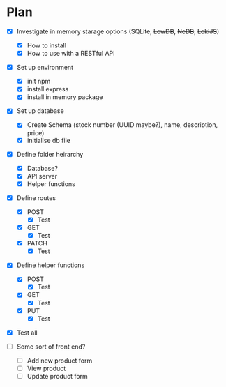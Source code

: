 # Plan

- [x] Investigate in memory starage options (SQLite, ~~LowDB~~, ~~NeDB~~, ~~LokiJS~~)
  - [x] How to install
  - [x] How to use with a RESTful API
- [x] Set up environment
  - [x] init npm
  - [x] install express
  - [x] install in memory package
- [x] Set up database
  - [x] Create Schema (stock number (UUID maybe?), name, description, price)
  - [x] initialise db file
- [x] Define folder heirarchy
  - [x] Database?
  - [x] API server
  - [x] Helper functions
- [x] Define routes
  - [x] POST
    - [x] Test
  - [x] GET
    - [x] Test
  - [x] PATCH
    - [x] Test
- [x] Define helper functions
  - [x] POST
    - [x] Test
  - [x] GET
    - [x] Test
  - [x] PUT
    - [x] Test
- [x] Test all

- [ ] Some sort of front end?
  - [ ] Add new product form
  - [ ] View product
  - [ ] Update product form

